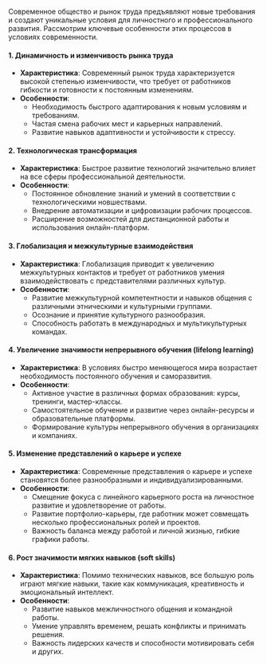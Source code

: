 Современное общество и рынок труда предъявляют новые требования и создают уникальные условия для личностного и профессионального развития. Рассмотрим ключевые особенности этих процессов в условиях современности.

#### 1. **Динамичность и изменчивость рынка труда**

- **Характеристика**: Современный рынок труда характеризуется высокой степенью изменчивости, что требует от работников гибкости и готовности к постоянным изменениям.
- **Особенности**:
    - Необходимость быстрого адаптирования к новым условиям и требованиям.
    - Частая смена рабочих мест и карьерных направлений.
    - Развитие навыков адаптивности и устойчивости к стрессу.

#### 2. **Технологическая трансформация**

- **Характеристика**: Быстрое развитие технологий значительно влияет на все сферы профессиональной деятельности.
- **Особенности**:
    - Постоянное обновление знаний и умений в соответствии с технологическими новшествами.
    - Внедрение автоматизации и цифровизации рабочих процессов.
    - Расширение возможностей для дистанционной работы и использования онлайн-платформ.

#### 3. **Глобализация и межкультурные взаимодействия**

- **Характеристика**: Глобализация приводит к увеличению межкультурных контактов и требует от работников умения взаимодействовать с представителями различных культур.
- **Особенности**:
    - Развитие межкультурной компетентности и навыков общения с различными этническими и культурными группами.
    - Осознание и принятие культурного разнообразия.
    - Способность работать в международных и мультикультурных командах.

#### 4. **Увеличение значимости непрерывного обучения (lifelong learning)**

- **Характеристика**: В условиях быстро меняющегося мира возрастает необходимость постоянного обучения и саморазвития.
- **Особенности**:
    - Активное участие в различных формах образования: курсы, тренинги, мастер-классы.
    - Самостоятельное обучение и развитие через онлайн-ресурсы и образовательные платформы.
    - Формирование культуры непрерывного обучения в организациях и компаниях.

#### 5. **Изменение представлений о карьере и успехе**

- **Характеристика**: Современные представления о карьере и успехе становятся более разнообразными и индивидуализированными.
- **Особенности**:
    - Смещение фокуса с линейного карьерного роста на личностное развитие и удовлетворение от работы.
    - Развитие портфолио-карьеры, где работник может совмещать несколько профессиональных ролей и проектов.
    - Важность баланса между работой и личной жизнью, гибкие графики работы.

#### 6. **Рост значимости мягких навыков (soft skills)**

- **Характеристика**: Помимо технических навыков, все большую роль играют мягкие навыки, такие как коммуникация, креативность и эмоциональный интеллект.
- **Особенности**:
    - Развитие навыков межличностного общения и командной работы.
    - Умение управлять временем, решать конфликты и принимать решения.
    - Важность лидерских качеств и способности мотивировать себя и других.